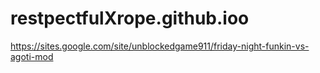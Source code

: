 # restpectfulXrope.github.ioo
https://sites.google.com/site/unblockedgame911/friday-night-funkin-vs-agoti-mod
